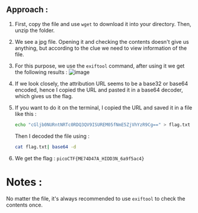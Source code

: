 ## Approach :

1. First, copy the file and use `wget` to download it into your directory. Then, unzip the folder.

2. We see a jpg file. Opening it and checking the contents doesn't give us anything, but according to the clue we need to view information of the file.

3. For this purpose, we use the `exiftool` command, after using it we get the following results :
![image](https://github.com/user-attachments/assets/843461e4-7ad4-4b95-8b70-6ca56e5d4f92)

4. If we look closely, the attribution URL seems to be a base32 or base64 encoded, hence I copied the URL and pasted it in a base64 decoder, which gives us the flag.

5. If you want to do it on the terminal, I copied the URL and saved it in a file like this :

    ```bash
    echo "cGljb0NURntNRTc0RDQ3QV9ISUREM05fNmE5ZjVhYzR9Cg==" > flag.txt
    ```

    Then I decoded the file using :

   ```bash
   cat flag.txt| base64 -d
   ```
   
6. We get the flag :  `picoCTF{ME74D47A_HIDD3N_6a9f5ac4}`


# Notes :
No matter the file, it's always recommended to use `exiftool` to check the contents once.
